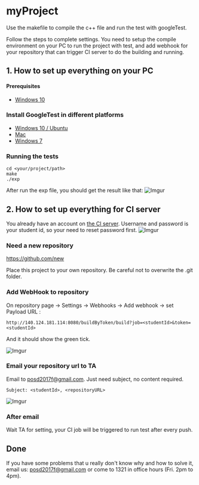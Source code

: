 # myProject
Use the makefile to compile the c++ file and run the test with googleTest.

Follow the steps to complete settings. You need to setup the compile environment on your PC to run the project with test, and add webhook for your repository that can trigger CI server to do the building and running.

## 1. How to set up everything on your PC

#### Prerequisites

* [Windows 10](https://blog.gtwang.org/windows/how-to-get-ubuntu-and-bash-running-on-windows-10/)

### Install GoogleTest in different platforms

* [Windows 10 / Ubuntu](https://www.eriksmistad.no/getting-started-with-google-test-on-ubuntu/)
* [Mac](https://gist.github.com/massenz/41bb2c8375294f4d9927)
* [Windows 7](https://github.com/iat-cener/tonatiuh/wiki/Installing-Google-Test-For-Windows)

### Running the tests
```shell
cd <your/project/path>
make
./exp
```

After run the exp file, you should get the result like that: 
![Imgur](https://i.imgur.com/BEPHs86.png)


## 2. How to set up everything for CI server

You already have an account on [the CI server](http://140.124.181.114:8080/). 
Username and password is your student id, so your need to reset password first.
![Imgur](https://i.imgur.com/GoYBxXp.png)

### Need a new repository
https://github.com/new

Place this project to your own repository. Be careful not to overwrite the .git folder.

### Add WebHook to repository

On repository page -> Settings -> Webhooks -> Add webhook -> set Payload URL :
```
http://140.124.181.114:8080/buildByToken/build?job=<studentId>&token=<studentId>
```
And it should show the green tick.

![Imgur](https://i.imgur.com/wbjjetV.png)

### Email your repository url to TA
Email to posd2017f@gmail.com. Just need subject, no content required.

```
Subject: <studentId>, <repositoryURL>
```
![Imgur](https://i.imgur.com/dEkZk1Q.png)


### After email
Wait TA for setting, your CI job will be triggered to run test after every push.

## Done

If you have some problems that u really don't know why and how to solve it, email us: posd2017f@gmail.com or come to 1321 in office hours (Fri. 2pm to 4pm).
